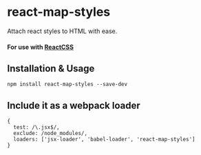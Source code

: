 # react-map-styles
Attach react styles to HTML with ease.

#### For use with [ReactCSS](http://reactcss.com/)

## Installation & Usage
```
npm install react-map-styles --save-dev
```

## Include it as a webpack loader
```
{
  test: /\.jsx$/,
  exclude: /node_modules/,
  loaders: ['jsx-loader', 'babel-loader', 'react-map-styles']
}
```
